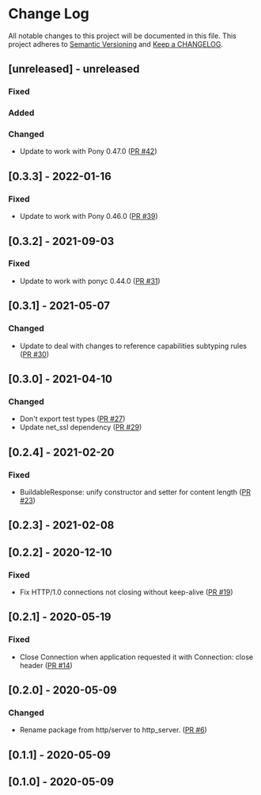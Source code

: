 # Change Log

All notable changes to this project will be documented in this file. This project adheres to [Semantic Versioning](http://semver.org/) and [Keep a CHANGELOG](http://keepachangelog.com/).

## [unreleased] - unreleased

### Fixed


### Added


### Changed

- Update to work with Pony 0.47.0 ([PR #42](https://github.com/ponylang/http_server/pull/42))

## [0.3.3] - 2022-01-16

### Fixed

- Update to work with Pony 0.46.0 ([PR #39](https://github.com/ponylang/http_server/pull/39))

## [0.3.2] - 2021-09-03

### Fixed

- Update to work with ponyc 0.44.0 ([PR #31](https://github.com/ponylang/http_server/pull/31))

## [0.3.1] - 2021-05-07

### Changed

- Update to deal with changes to reference capabilities subtyping rules ([PR #30](https://github.com/ponylang/http_server/pull/30))

## [0.3.0] - 2021-04-10

### Changed

- Don't export test types ([PR #27](https://github.com/ponylang/http_server/pull/27))
- Update net_ssl dependency ([PR #29](https://github.com/ponylang/http_server/pull/29))

## [0.2.4] - 2021-02-20

### Fixed

- BuildableResponse: unify constructor and setter for content length ([PR #23](https://github.com/ponylang/http_server/pull/23))

## [0.2.3] - 2021-02-08

## [0.2.2] - 2020-12-10

### Fixed

- Fix HTTP/1.0 connections not closing without keep-alive ([PR #19](https://github.com/ponylang/http_server/pull/19))

## [0.2.1] - 2020-05-19

### Fixed

- Close Connection when application requested it with Connection: close header ([PR #14](https://github.com/ponylang/http_server/pull/14))

## [0.2.0] - 2020-05-09

### Changed

- Rename package from http/server to http_server. ([PR #6](https://github.com/ponylang/http_server/pull/6))

## [0.1.1] - 2020-05-09

## [0.1.0] - 2020-05-09

